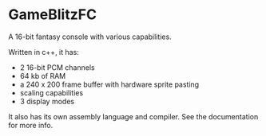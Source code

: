 # GameBlitzFC
A 16-bit fantasy console with various capabilities.

Written in c++, it has:

- 2 16-bit PCM channels
- 64 kb of RAM
- a 240 x 200 frame buffer with hardware sprite pasting
- scaling capabilities
- 3 display modes

It also has its own assembly language and compiler. See the documentation for more info.
